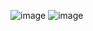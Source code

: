 ![image](https://user-images.githubusercontent.com/60442877/210274581-c7a98dc8-4492-4e6b-998f-674cd8f6c4cd.png)
![image](https://user-images.githubusercontent.com/60442877/210274590-7d23db33-08b8-4c70-a4dc-7e138ae1e38c.png)
